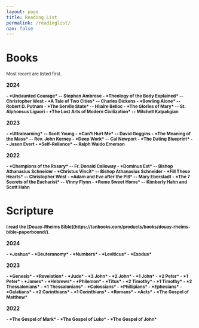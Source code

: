 ```yaml
---
layout: page
title: Reading List
permalink: /readinglist/
nav: false
---
```


# Books

<small>
Most recent are listed first.
</small>

<b>2024<b>

<small>
- *Undaunted Courage* -- Stephen Ambrose
- *Theology of the Body Explained* -- Christopher West
- *A Tale of Two Cities* -- Charles Dickens
- *Bowling Alone* -- Robert D. Putnam
- *The Servile State* -- Hilaire Belloc
- *The Glories of Mary* -- St. Alphonsus Liguori
- *The Lost Arts of Modern Civilization* -- Mitchell Kalpakgian
</small>

<b>2023<b>

<small>
- *Ultralearning* -- Scott Young 
- *Can't Hurt Me* -- David Goggins
- *The Meaning of the Mass* -- Rev. John Kerney
- *Deep Work* -- Cal Newport
- *The Dating Blueprint* -- Jason Evert
- *Self-Reliance* -- Ralph Waldo Emerson
</small>

<b>2022<b>

<small>
- *Champions of the Rosary* -- Fr. Donald Calloway
- *Dominus Est* -- Bishop Athanasius Schneider
- *Christus Vincit* -- Bishop Athanasius Schneider
- *Fill These Hearts* -- Christopher West
- *Adam and Eve after the Pill* -- Mary Eberstadt
- *The 7 Secrets of the Eucharist* -- Vinny Flynn
- *Rome Sweet Home* -- Kimberly Hahn and Scott Hahn
</small>

# Scripture

<small>
I read the [Douay-Rheims Bible](https://tanbooks.com/products/books/douay-rheims-bible-paperbound/).
</small>

<b>2024<b>

<small>
- *Joshua*
- *Deuteronomy*
- *Numbers*
- *Leviticus*
- *Exodus*
</small>

<b>2023<b>

<small>
- *Genesis*
- *Revelation*
- *Jude*
- *3 John*
- *2 John*
- *1 John*
- *2 Peter*
- *1 Peter*
- *James*
- *Hebrews*
- *Philemon*
- *Titus*
- *2 Timothy*
- *1 Timothy*
- *2 Thessalonians*
- *1 Thessalonians*
- *Colossians*
- *Phillipians*
- *Ephesians*
- *Galatians*
- *2 Corinthians*
- *1 Corinthians*
- *Romans*
- *Acts*
- *The Gospel of Matthew*
</small>

<b>2022<b>

<small>
- *The Gospel of Mark*
- *The Gospel of Luke*
- *The Gospel of John*
</small>